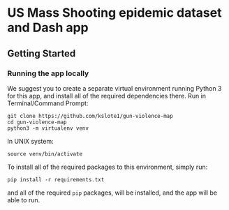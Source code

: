 # US Mass Shooting epidemic dataset and Dash app


## Getting Started

### Running the app locally
We suggest you to create a separate virtual environment running Python 3 for this app, and install all of the required dependencies there. Run in Terminal/Command Prompt:

```
git clone https://github.com/kslote1/gun-violence-map
cd gun-violence-map
python3 -m virtualenv venv
```
In UNIX system: 

```
source venv/bin/activate
```

To install all of the required packages to this environment, simply run:

```
pip install -r requirements.txt
```

and all of the required `pip` packages, will be installed, and the app will be able to run.


